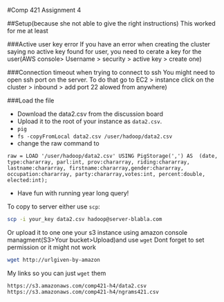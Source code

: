 #Comp 421 Assignment 4


##Setup(because she not able to give the right instructions)
This worked for me at least

###Active user key error
If you have an error when creating the cluster saying no active key found for user, you need to cerate a key for the user(AWS console> Username > security > active key > create one)

###Connection timeout when trying to connect to ssh
You might need to open ssh port on the server. To do that go to EC2 > instance click on the cluster > inbound > add port 22 alowed from anywhere)


###Load the file
* Download the data2.csv from the discussion board
* Upload it to the root of your instance as `data2.csv`.
* `pig`
* `fs -copyFromLocal data2.csv /user/hadoop/data2.csv`
* change the raw command to 
```pig
raw = LOAD '/user/hadoop/data2.csv' USING PigStorage(',') AS  (date, type:chararray, parl:int, prov:chararray, riding:chararray, lastname:chararray, firstname:chararray,gender:chararray, occupation:chararray, party:chararray,votes:int, percent:double, elected:int);
```
* Have fun with running year long query!


To copy to server either use `scp`:
```bash
scp -i your_key data2.csv hadoop@server-blabla.com
```
Or upload it to one one your s3 instance using amazon console managment(S3>Your bucket>Upload)and use `wget` Dont forget to set permission or it might not work
```bash
wget http://urlgiven-by-amazon
```

My links so you can just `wget` them
```
https://s3.amazonaws.com/comp421-h4/data2.csv
https://s3.amazonaws.com/comp421-h4/ngrams421.csv
```
